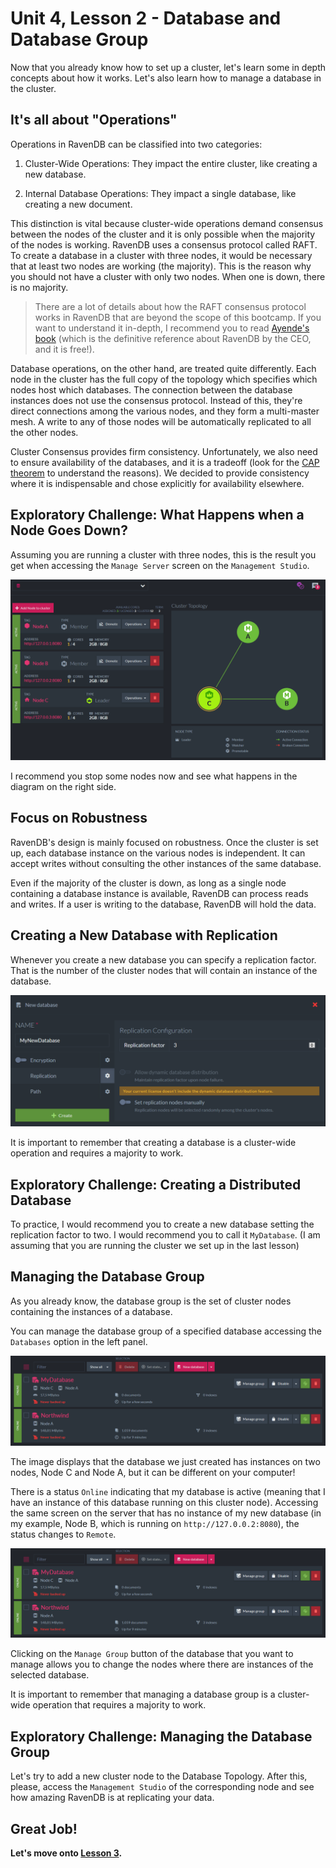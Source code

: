 # Unit 4, Lesson 2 - Database and Database Group

Now that you already know how to set up a cluster, let's learn some in depth concepts about how it works. Let's also learn how to manage a database in the cluster.

## It's all about "Operations"

Operations in RavenDB can be classified into two categories:

1) Cluster-Wide Operations: They impact the entire cluster, like creating a new database.

2) Internal Database Operations: They impact a single database, like creating a new document.

This distinction is vital because cluster-wide operations demand consensus between the nodes of the cluster and it is only possible when the majority of the nodes is working.  RavenDB uses a consensus protocol called RAFT. To create a database in a cluster with three nodes, it would be necessary that at least two nodes are working (the majority). This is the reason why you should not have a cluster with only two nodes. When one is down, there is no majority.

> There are a lot of details about how the RAFT consensus protocol works in RavenDB that are beyond the scope of this bootcamp. If you want to understand it in-depth, I recommend you to read [Ayende's book](https://github.com/ravendb/book) (which is the definitive reference about RavenDB by the CEO, and it is free!).  

Database operations, on the other hand, are treated quite differently. Each node in the cluster has the full copy of the topology which specifies which nodes host which databases. The connection between the database instances does not use the consensus protocol. Instead of this, they're direct connections among the various nodes, and they form a multi-master mesh. A write to any of those nodes will be automatically replicated to all the other nodes.

Cluster Consensus provides firm consistency. Unfortunately, we also need to ensure availability of the databases, and it is a tradeoff (look for the [CAP theorem](https://en.wikipedia.org/wiki/CAP_theorem) to understand the reasons). We decided to provide consistency where it is indispensable and chose explicitly for availability elsewhere.

## Exploratory Challenge: What Happens when a Node Goes Down?

Assuming you are running a cluster with three nodes, this is the result you get when accessing the `Manage Server` screen on the `Management Studio`.

![cluster status](./media/status_cluster.png)

I recommend you stop some nodes now and see what happens in the diagram on the right side.

## Focus on Robustness

RavenDB's design is mainly focused on robustness. Once the cluster is set up, each database instance on the various nodes is independent. It can accept writes without consulting the other instances of the same database.

Even if the majority of the cluster is down, as long as a single node containing a database instance is available, RavenDB can process reads and writes. If a user is writing to the database, RavenDB will hold the data. 

## Creating a New Database with Replication

Whenever you create a new database you can specify a replication factor. That is the number of the cluster nodes that will contain an instance of the database.

![new database](media/new_database.png)

It is important to remember that creating a database is a cluster-wide operation and requires a majority to work.

## Exploratory Challenge: Creating a Distributed Database

To practice, I would recommend you to create a new database setting the replication factor to two. I would recommend you to call it `MyDatabase`. (I am assuming that you are running the cluster we set up in the last lesson)

## Managing the Database Group

As you already know, the database group is the set of cluster nodes containing the instances of a database. 

You can manage the database group of a specified database accessing the `Databases` option in the left panel.

![new database](media/manage_group.png)

The image displays that the database we just created has instances on two nodes, Node C and Node A, but it can be different on your computer!

There is a status `Online` indicating that my database is active (meaning that I have an instance of this database running on this cluster node).  Accessing the same screen on the server that has no instance of my new database (in my example, Node B, which is running on `http://127.0.0.2:8080`), the status changes to `Remote`.

![new database](media/manage_group.png)

Clicking on the `Manage Group` button of the database that you want to manage allows you to change the nodes where there are instances of the selected database.

It is important to remember that managing a database group is a cluster-wide operation that requires a majority to work.

##  Exploratory Challenge: Managing the Database Group

Let's try to add a new cluster node to the Database Topology. After this, please, access the `Management Studio` of the corresponding node and see how amazing RavenDB is at replicating your data.

## Great Job! 

**Let's move onto [Lesson 3](../lesson3/README.md).**